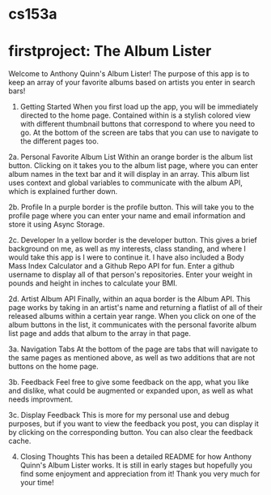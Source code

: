 # cs153a
# firstproject: The Album Lister

Welcome to Anthony Quinn's Album Lister! The purpose of this app is to keep an array of your favorite albums based on artists you enter in search bars!

1. Getting Started
When you first load up the app, you will be immediately directed to the home page.  Contained within is a stylish colored view with different thumbnail buttons
that correspond to where you need to go. At the bottom of the screen are tabs that you can use to navigate to the different pages too.

2a. Personal Favorite Album List
Within an orange border is the album list button. Clicking on it takes you to the album list page, where you can enter album names in the text bar 
and it will display in an array. This album list uses context and global variables to communicate with the album API, which is explained further down.

2b. Profile
In a purple border is the profile button. This will take you to the profile page where you can enter your name and email information and store it using
Async Storage. 

2c. Developer
In a yellow border is the developer button. This gives a brief background on me, as well as my interests, class standing, and where I would take this 
app is I were to continue it. I have also included a Body Mass Index Calculator and a Github Repo API for fun.  Enter a github username to display all 
of that person's repositories.  Enter your weight in pounds and height in inches to calculate your BMI.

2d. Artist Album API
Finally, within an aqua border is the Album API.  This page works by taking in an artist's name and returning a flatlist of all of their released albums
within a certain year range.  When you click on one of the album buttons in the list, it communicates with the personal favorite album list page and adds
that album to the array in that page.

3a. Navigation Tabs
At the bottom of the page are tabs that will navigate to the same pages as mentioned above, as well as two additions that are not buttons on the home page.

3b. Feedback
Feel free to give some feedback on the app, what you like and dislike, what could be augmented or expanded upon, as well as what needs improvment.

3c. Display Feedback
This is more for my personal use and debug purposes, but if you want to view the feedback you post, you can display it by clicking on the corresponding
button.  You can also clear the feedback cache. 

4. Closing Thoughts
This has been a detailed README for how Anthony Quinn's Album Lister works. It is still in early stages but hopefully you find some enjoyment and 
appreciation from it! Thank you very much for your time!


